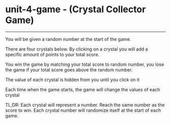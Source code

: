 # unit-4-game - (Crystal Collector Game)
___________________________________________________________

You will be given a random number at the start of the game.

There are four crystals below. By clicking on a crystal you will add a specific amount of points to your total score.

You win the game by matching your total score to random number, you lose the game if your total score goes above the random number.

The value of each crystal is hidden from you until you click on it

Each time when the game starts, the game will change the values of each crystal

TL;DR: Each crystal will represent a number. Reach the same number as the score to win. Each crystal number will randomize itself at the start of each game. 